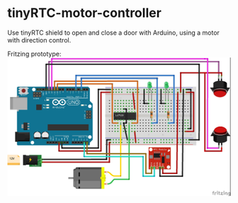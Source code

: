 # tinyRTC-motor-controller
Use tinyRTC shield to open and close a door with Arduino, using a motor with direction control.

Fritzing prototype:
![Fritzing prototype](/prototype-image.jpg)

